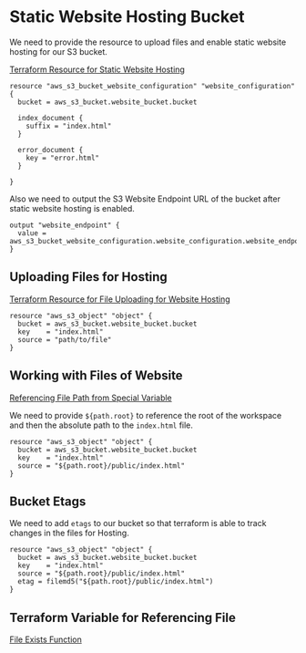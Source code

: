 # Static Website Hosting Bucket

We need to provide the resource to upload files and enable static website hosting for our S3 bucket.

[Terraform Resource for Static Website Hosting](https://registry.terraform.io/providers/hashicorp/aws/latest/docs/resources/s3_bucket_website_configuration)

```hcl
resource "aws_s3_bucket_website_configuration" "website_configuration" {
  bucket = aws_s3_bucket.website_bucket.bucket

  index_document {
    suffix = "index.html"
  }

  error_document {
    key = "error.html"
  }

}
```

Also we need to output the S3 Website Endpoint URL of the bucket after static website hosting is enabled.

```hcl
output "website_endpoint" {
  value = aws_s3_bucket_website_configuration.website_configuration.website_endpoint
}
```

## Uploading Files for Hosting

[Terraform Resource for File Uploading for Website Hosting](https://registry.terraform.io/providers/hashicorp/aws/latest/docs/resources/s3_object)

```hcl
resource "aws_s3_object" "object" {
  bucket = aws_s3_bucket.website_bucket.bucket
  key    = "index.html"
  source = "path/to/file"
}
```

## Working with Files of Website

[Referencing File Path from Special Variable](https://developer.hashicorp.com/terraform/language/expressions/references#filesystem-and-workspace-info)

We need to provide `${path.root}` to reference the root of the workspace and then the absolute path to the `index.html` file.

```hcl
resource "aws_s3_object" "object" {
  bucket = aws_s3_bucket.website_bucket.bucket
  key    = "index.html"
  source = "${path.root}/public/index.html"
}
```

## Bucket Etags

We need to add `etags` to our bucket so that terraform is able to track changes in the files for Hosting.

```hcl
resource "aws_s3_object" "object" {
  bucket = aws_s3_bucket.website_bucket.bucket
  key    = "index.html"
  source = "${path.root}/public/index.html"
  etag = filemd5("${path.root}/public/index.html")
}
```

## Terraform Variable for Referencing File

[File Exists Function](https://developer.hashicorp.com/terraform/language/functions/fileexists)

